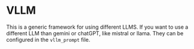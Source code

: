# VLLM
This is a generic framework for using different LLMS. If you want to use a different LLM than gemini or chatGPT, like mistral or llama. They can be configured in the ```vllm_prompt``` file.